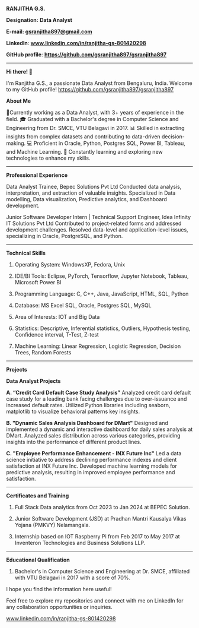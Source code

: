 
********RANJITHA G.S.********


**Designation:** **Data Analyst**

****E-mail:** gsranjitha897@gmail.com**

**LinkedIn**: **www.linkedin.com/in/ranjitha-gs-801420298**

**GitHub profile**: **https://github.com/gsranjitha897/gsranjitha897**

---------------------------------------------------------------------------------------------------------------------------------------------------------------------------------------------------------------------------------------------------------------------------------------------------------------

********Hi there!** 👋******

I'm Ranjitha G.S., a passionate Data Analyst from Bengaluru, India. Welcome to my GitHub profile!
https://github.com/gsranjitha897/gsranjitha897


**About Me**

💼Currently working as a Data Analyst, with 3+ years of experience in the field.
🎓 Graduated with a Bachelor's degree in Computer Science and Engineering from Dr. SMCE, VTU Belagavi in 2017.
📊 Skilled in extracting insights from complex datasets and contributing to data-driven decision-making.
💻 Proficient in Oracle, Python, Postgres SQL, Power BI, Tableau, and Machine Learning.
🌱 Constantly learning and exploring new technologies to enhance my skills.

----------------------------------------------------------------------------------------------------------------------------------------------------------------------------------------------------------------
**Professional Experience**

Data Analyst Trainee, Bepec Solutions Pvt Ltd
Conducted data analysis, interpretation, and extraction of valuable insights.
Specialized in Data modelling, Data visualization, Predictive analytics, and Dashboard development.

Junior Software Developer Intern | Technical Support Engineer, Idea Infinity IT Solutions Pvt Ltd
Contributed to project-related forms and addressed development challenges.
Resolved data-level and application-level issues, specializing in Oracle, PostgreSQL, and Python.

-----------------------------------------------------------------------------------------------------------------------------------------------------------------------------------------------------------------------------------------
**Technical Skills**

1. Operating System:       WindowsXP, Fedora, Unix

2. IDE/BI Tools:           Eclipse, PyTorch, Tensorflow, Jupyter Notebook, Tableau, Microsoft Power BI

3. Programming Language:   C, C++, Java, JavaScript, HTML, SQL, Python

4. Database:               MS Excel SQL, Oracle, Postgres SQL, MySQL

5. Area of Interests:      IOT and Big Data

6. Statistics:             Descriptive, Inferential statistics, Outliers, Hypothesis testing, Confidence interval, T-Test, Z-test

7. Machine Learning:       Linear Regression, Logistic Regression, Decision Trees, Random Forests
----------------------------------------------------------------------------------------------------------------------------------------------------------------------------------------------------
**Projects**

**Data Analyst Projects**

**A. “Credit Card Default Case Study Analysis”**
Analyzed credit card default case study for a leading bank facing challenges due to over-issuance and increased default rates.
Utilized Python libraries including seaborn, matplotlib to visualize behavioral patterns key insights.

**B. "Dynamic Sales Analysis Dashboard for DMart"**
Designed and implemented a dynamic and interactive dashboard for daily sales analysis at DMart.
Analyzed sales distribution across various categories, providing insights into the performance of different product lines.

**C. "Employee Performance Enhancement - INX Future Inc"**
Led a data science initiative to address declining performance indexes and client satisfaction at INX Future Inc.
Developed machine learning models for predictive analysis, resulting in improved employee performance and satisfaction.

-----------------------------------------------------------------------------------------------------------------------------------------------------------------------------------------
****Certificates and Training****

1. Full Stack Data analytics from Oct 2023 to Jan 2024 at BEPEC Solution.

2. Junior Software Development (JSD) at Pradhan Mantri Kausalya Vikas Yojana (PMKVY) Nelamangala.

3. Internship based on IOT Raspberry Pi from Feb 2017 to May 2017 at Inventeron Technologies and Business Solutions LLP.

--------------------------------------------------------------------------------------------------------------------------------------------------------------------------
**Educational Qualification**

1. Bachelor's in Computer Science and Engineering at Dr. SMCE, affiliated with VTU Belagavi in 2017 with a score of 70%.

   

I hope you find the information here useful! 

Feel free to explore my repositories and connect with me on LinkedIn for any collaboration opportunities or inquiries.

 www.linkedin.com/in/ranjitha-gs-801420298


<!---
gsranjitha897/gsranjitha897 is a ✨ special ✨ repository because its `README.md` (this file) appears on your GitHub profile.
You can click the Preview link to take a look at your changes.
--->
